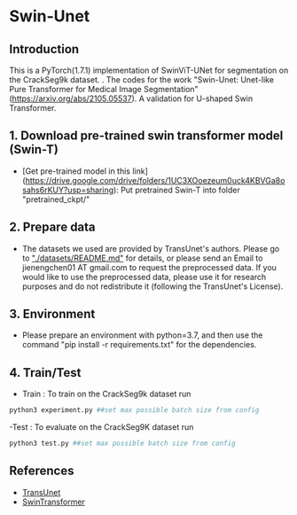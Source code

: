 # Swin-Unet

## Introduction
This is a PyTorch(1.7.1) implementation of SwinViT-UNet for segmentation on the CrackSeg9k dataset. . The codes for the work "Swin-Unet: Unet-like Pure Transformer for Medical Image Segmentation"(https://arxiv.org/abs/2105.05537). A validation for U-shaped Swin Transformer.

## 1. Download pre-trained swin transformer model (Swin-T)
* [Get pre-trained model in this link] (https://drive.google.com/drive/folders/1UC3XOoezeum0uck4KBVGa8osahs6rKUY?usp=sharing): Put pretrained Swin-T into folder "pretrained_ckpt/"

## 2. Prepare data

- The datasets we used are provided by TransUnet's authors. Please go to ["./datasets/README.md"](datasets/README.md) for details, or please send an Email to jienengchen01 AT gmail.com to request the preprocessed data. If you would like to use the preprocessed data, please use it for research purposes and do not redistribute it (following the TransUnet's License).

## 3. Environment

- Please prepare an environment with python=3.7, and then use the command "pip install -r requirements.txt" for the dependencies.

## 4. Train/Test

- Train : To train on the CrackSeg9k dataset run

```bash
python3 experiment.py ##set max possible batch size from config 
```

-Test : To evaluate on the CrackSeg9K dataset run 

```bash
python3 test.py ##set max possible batch size from config 
```



## References
* [TransUnet](https://github.com/Beckschen/TransUNet)
* [SwinTransformer](https://github.com/microsoft/Swin-Transformer)


